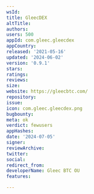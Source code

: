 ```yaml
---
wsId: 
title: GleecDEX
altTitle: 
authors: 
users: 500
appId: com.gleec.gleecdex
appCountry: 
released: '2021-05-16'
updated: '2024-06-02'
version: '0.9.1'
stars: 
ratings: 
reviews: 
size: 
website: https://gleecbtc.com/
repository: 
issue: 
icon: com.gleec.gleecdex.png
bugbounty: 
meta: ok
verdict: fewusers
appHashes: 
date: '2024-07-05'
signer: 
reviewArchive: 
twitter: 
social: 
redirect_from: 
developerName: Gleec BTC OU
features: 

---
```


